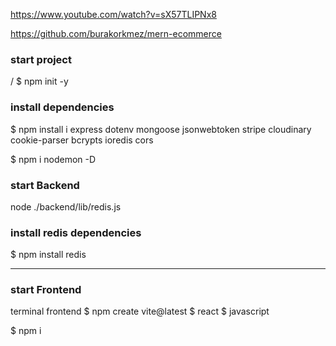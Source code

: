 https://www.youtube.com/watch?v=sX57TLIPNx8

https://github.com/burakorkmez/mern-ecommerce

### start project
/
$ npm init -y

### install dependencies

$ npm install i express dotenv mongoose jsonwebtoken stripe cloudinary cookie-parser bcrypts ioredis cors

$ npm i nodemon -D


### start Backend
node ./backend/lib/redis.js

### install redis dependencies
$ npm install redis

--------------------
### start Frontend

terminal frontend
  $ npm create vite@latest
  $ react
  $ javascript

  $ npm i